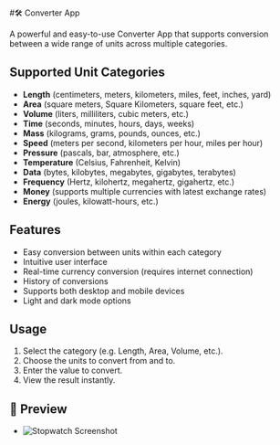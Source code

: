 #🛠️ Converter App

A powerful and easy-to-use Converter App that supports conversion between a wide range of units across multiple categories.

## Supported Unit Categories

- **Length** (centimeters, meters, kilometers, miles, feet, inches, yard)
- **Area** (square meters, Square Kilometers, square feet, etc.)
- **Volume** (liters, milliliters, cubic meters, etc.)
- **Time** (seconds, minutes, hours, days, weeks)
- **Mass** (kilograms, grams, pounds, ounces, etc.)
- **Speed** (meters per second, kilometers per hour, miles per hour)
- **Pressure** (pascals, bar, atmosphere, etc.)
- **Temperature** (Celsius, Fahrenheit, Kelvin)
- **Data** (bytes, kilobytes, megabytes, gigabytes, terabytes)
- **Frequency** (Hertz, kilohertz, megahertz, gigahertz, etc.)
- **Money** (supports multiple currencies with latest exchange rates)
- **Energy** (joules, kilowatt-hours, etc.)

## Features

- Easy conversion between units within each category
- Intuitive user interface
- Real-time currency conversion (requires internet connection)
- History of conversions
- Supports both desktop and mobile devices
- Light and dark mode options

## Usage

1. Select the category (e.g. Length, Area, Volume, etc.).
2. Choose the units to convert from and to.
3. Enter the value to convert.
4. View the result instantly.

## 📸 Preview

- ![Stopwatch Screenshot](screenshot.png)
